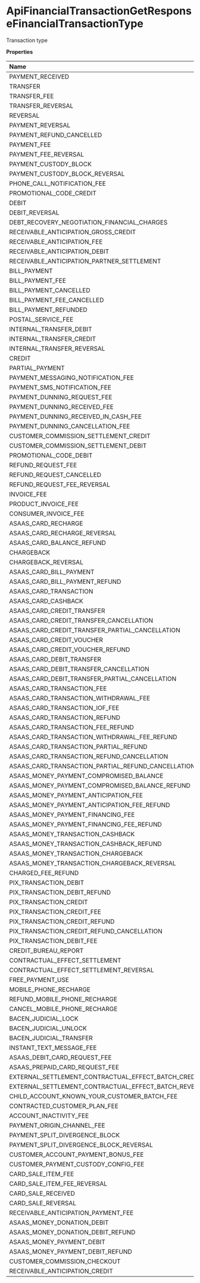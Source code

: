 # ApiFinancialTransactionGetResponseFinancialTransactionType

Transaction type

**Properties**

| Name                                                  | Type   | Required | Description                                             |
| :---------------------------------------------------- | :----- | :------- | :------------------------------------------------------ |
| PAYMENT_RECEIVED                                      | String | ✅       | "PAYMENT_RECEIVED"                                      |
| TRANSFER                                              | String | ✅       | "TRANSFER"                                              |
| TRANSFER_FEE                                          | String | ✅       | "TRANSFER_FEE"                                          |
| TRANSFER_REVERSAL                                     | String | ✅       | "TRANSFER_REVERSAL"                                     |
| REVERSAL                                              | String | ✅       | "REVERSAL"                                              |
| PAYMENT_REVERSAL                                      | String | ✅       | "PAYMENT_REVERSAL"                                      |
| PAYMENT_REFUND_CANCELLED                              | String | ✅       | "PAYMENT_REFUND_CANCELLED"                              |
| PAYMENT_FEE                                           | String | ✅       | "PAYMENT_FEE"                                           |
| PAYMENT_FEE_REVERSAL                                  | String | ✅       | "PAYMENT_FEE_REVERSAL"                                  |
| PAYMENT_CUSTODY_BLOCK                                 | String | ✅       | "PAYMENT_CUSTODY_BLOCK"                                 |
| PAYMENT_CUSTODY_BLOCK_REVERSAL                        | String | ✅       | "PAYMENT_CUSTODY_BLOCK_REVERSAL"                        |
| PHONE_CALL_NOTIFICATION_FEE                           | String | ✅       | "PHONE_CALL_NOTIFICATION_FEE"                           |
| PROMOTIONAL_CODE_CREDIT                               | String | ✅       | "PROMOTIONAL_CODE_CREDIT"                               |
| DEBIT                                                 | String | ✅       | "DEBIT"                                                 |
| DEBIT_REVERSAL                                        | String | ✅       | "DEBIT_REVERSAL"                                        |
| DEBT_RECOVERY_NEGOTIATION_FINANCIAL_CHARGES           | String | ✅       | "DEBT_RECOVERY_NEGOTIATION_FINANCIAL_CHARGES"           |
| RECEIVABLE_ANTICIPATION_GROSS_CREDIT                  | String | ✅       | "RECEIVABLE_ANTICIPATION_GROSS_CREDIT"                  |
| RECEIVABLE_ANTICIPATION_FEE                           | String | ✅       | "RECEIVABLE_ANTICIPATION_FEE"                           |
| RECEIVABLE_ANTICIPATION_DEBIT                         | String | ✅       | "RECEIVABLE_ANTICIPATION_DEBIT"                         |
| RECEIVABLE_ANTICIPATION_PARTNER_SETTLEMENT            | String | ✅       | "RECEIVABLE_ANTICIPATION_PARTNER_SETTLEMENT"            |
| BILL_PAYMENT                                          | String | ✅       | "BILL_PAYMENT"                                          |
| BILL_PAYMENT_FEE                                      | String | ✅       | "BILL_PAYMENT_FEE"                                      |
| BILL_PAYMENT_CANCELLED                                | String | ✅       | "BILL_PAYMENT_CANCELLED"                                |
| BILL_PAYMENT_FEE_CANCELLED                            | String | ✅       | "BILL_PAYMENT_FEE_CANCELLED"                            |
| BILL_PAYMENT_REFUNDED                                 | String | ✅       | "BILL_PAYMENT_REFUNDED"                                 |
| POSTAL_SERVICE_FEE                                    | String | ✅       | "POSTAL_SERVICE_FEE"                                    |
| INTERNAL_TRANSFER_DEBIT                               | String | ✅       | "INTERNAL_TRANSFER_DEBIT"                               |
| INTERNAL_TRANSFER_CREDIT                              | String | ✅       | "INTERNAL_TRANSFER_CREDIT"                              |
| INTERNAL_TRANSFER_REVERSAL                            | String | ✅       | "INTERNAL_TRANSFER_REVERSAL"                            |
| CREDIT                                                | String | ✅       | "CREDIT"                                                |
| PARTIAL_PAYMENT                                       | String | ✅       | "PARTIAL_PAYMENT"                                       |
| PAYMENT_MESSAGING_NOTIFICATION_FEE                    | String | ✅       | "PAYMENT_MESSAGING_NOTIFICATION_FEE"                    |
| PAYMENT_SMS_NOTIFICATION_FEE                          | String | ✅       | "PAYMENT_SMS_NOTIFICATION_FEE"                          |
| PAYMENT_DUNNING_REQUEST_FEE                           | String | ✅       | "PAYMENT_DUNNING_REQUEST_FEE"                           |
| PAYMENT_DUNNING_RECEIVED_FEE                          | String | ✅       | "PAYMENT_DUNNING_RECEIVED_FEE"                          |
| PAYMENT_DUNNING_RECEIVED_IN_CASH_FEE                  | String | ✅       | "PAYMENT_DUNNING_RECEIVED_IN_CASH_FEE"                  |
| PAYMENT_DUNNING_CANCELLATION_FEE                      | String | ✅       | "PAYMENT_DUNNING_CANCELLATION_FEE"                      |
| CUSTOMER_COMMISSION_SETTLEMENT_CREDIT                 | String | ✅       | "CUSTOMER_COMMISSION_SETTLEMENT_CREDIT"                 |
| CUSTOMER_COMMISSION_SETTLEMENT_DEBIT                  | String | ✅       | "CUSTOMER_COMMISSION_SETTLEMENT_DEBIT"                  |
| PROMOTIONAL_CODE_DEBIT                                | String | ✅       | "PROMOTIONAL_CODE_DEBIT"                                |
| REFUND_REQUEST_FEE                                    | String | ✅       | "REFUND_REQUEST_FEE"                                    |
| REFUND_REQUEST_CANCELLED                              | String | ✅       | "REFUND_REQUEST_CANCELLED"                              |
| REFUND_REQUEST_FEE_REVERSAL                           | String | ✅       | "REFUND_REQUEST_FEE_REVERSAL"                           |
| INVOICE_FEE                                           | String | ✅       | "INVOICE_FEE"                                           |
| PRODUCT_INVOICE_FEE                                   | String | ✅       | "PRODUCT_INVOICE_FEE"                                   |
| CONSUMER_INVOICE_FEE                                  | String | ✅       | "CONSUMER_INVOICE_FEE"                                  |
| ASAAS_CARD_RECHARGE                                   | String | ✅       | "ASAAS_CARD_RECHARGE"                                   |
| ASAAS_CARD_RECHARGE_REVERSAL                          | String | ✅       | "ASAAS_CARD_RECHARGE_REVERSAL"                          |
| ASAAS_CARD_BALANCE_REFUND                             | String | ✅       | "ASAAS_CARD_BALANCE_REFUND"                             |
| CHARGEBACK                                            | String | ✅       | "CHARGEBACK"                                            |
| CHARGEBACK_REVERSAL                                   | String | ✅       | "CHARGEBACK_REVERSAL"                                   |
| ASAAS_CARD_BILL_PAYMENT                               | String | ✅       | "ASAAS_CARD_BILL_PAYMENT"                               |
| ASAAS_CARD_BILL_PAYMENT_REFUND                        | String | ✅       | "ASAAS_CARD_BILL_PAYMENT_REFUND"                        |
| ASAAS_CARD_TRANSACTION                                | String | ✅       | "ASAAS_CARD_TRANSACTION"                                |
| ASAAS_CARD_CASHBACK                                   | String | ✅       | "ASAAS_CARD_CASHBACK"                                   |
| ASAAS_CARD_CREDIT_TRANSFER                            | String | ✅       | "ASAAS_CARD_CREDIT_TRANSFER"                            |
| ASAAS_CARD_CREDIT_TRANSFER_CANCELLATION               | String | ✅       | "ASAAS_CARD_CREDIT_TRANSFER_CANCELLATION"               |
| ASAAS_CARD_CREDIT_TRANSFER_PARTIAL_CANCELLATION       | String | ✅       | "ASAAS_CARD_CREDIT_TRANSFER_PARTIAL_CANCELLATION"       |
| ASAAS_CARD_CREDIT_VOUCHER                             | String | ✅       | "ASAAS_CARD_CREDIT_VOUCHER"                             |
| ASAAS_CARD_CREDIT_VOUCHER_REFUND                      | String | ✅       | "ASAAS_CARD_CREDIT_VOUCHER_REFUND"                      |
| ASAAS_CARD_DEBIT_TRANSFER                             | String | ✅       | "ASAAS_CARD_DEBIT_TRANSFER"                             |
| ASAAS_CARD_DEBIT_TRANSFER_CANCELLATION                | String | ✅       | "ASAAS_CARD_DEBIT_TRANSFER_CANCELLATION"                |
| ASAAS_CARD_DEBIT_TRANSFER_PARTIAL_CANCELLATION        | String | ✅       | "ASAAS_CARD_DEBIT_TRANSFER_PARTIAL_CANCELLATION"        |
| ASAAS_CARD_TRANSACTION_FEE                            | String | ✅       | "ASAAS_CARD_TRANSACTION_FEE"                            |
| ASAAS_CARD_TRANSACTION_WITHDRAWAL_FEE                 | String | ✅       | "ASAAS_CARD_TRANSACTION_WITHDRAWAL_FEE"                 |
| ASAAS_CARD_TRANSACTION_IOF_FEE                        | String | ✅       | "ASAAS_CARD_TRANSACTION_IOF_FEE"                        |
| ASAAS_CARD_TRANSACTION_REFUND                         | String | ✅       | "ASAAS_CARD_TRANSACTION_REFUND"                         |
| ASAAS_CARD_TRANSACTION_FEE_REFUND                     | String | ✅       | "ASAAS_CARD_TRANSACTION_FEE_REFUND"                     |
| ASAAS_CARD_TRANSACTION_WITHDRAWAL_FEE_REFUND          | String | ✅       | "ASAAS_CARD_TRANSACTION_WITHDRAWAL_FEE_REFUND"          |
| ASAAS_CARD_TRANSACTION_PARTIAL_REFUND                 | String | ✅       | "ASAAS_CARD_TRANSACTION_PARTIAL_REFUND"                 |
| ASAAS_CARD_TRANSACTION_REFUND_CANCELLATION            | String | ✅       | "ASAAS_CARD_TRANSACTION_REFUND_CANCELLATION"            |
| ASAAS_CARD_TRANSACTION_PARTIAL_REFUND_CANCELLATION    | String | ✅       | "ASAAS_CARD_TRANSACTION_PARTIAL_REFUND_CANCELLATION"    |
| ASAAS_MONEY_PAYMENT_COMPROMISED_BALANCE               | String | ✅       | "ASAAS_MONEY_PAYMENT_COMPROMISED_BALANCE"               |
| ASAAS_MONEY_PAYMENT_COMPROMISED_BALANCE_REFUND        | String | ✅       | "ASAAS_MONEY_PAYMENT_COMPROMISED_BALANCE_REFUND"        |
| ASAAS_MONEY_PAYMENT_ANTICIPATION_FEE                  | String | ✅       | "ASAAS_MONEY_PAYMENT_ANTICIPATION_FEE"                  |
| ASAAS_MONEY_PAYMENT_ANTICIPATION_FEE_REFUND           | String | ✅       | "ASAAS_MONEY_PAYMENT_ANTICIPATION_FEE_REFUND"           |
| ASAAS_MONEY_PAYMENT_FINANCING_FEE                     | String | ✅       | "ASAAS_MONEY_PAYMENT_FINANCING_FEE"                     |
| ASAAS_MONEY_PAYMENT_FINANCING_FEE_REFUND              | String | ✅       | "ASAAS_MONEY_PAYMENT_FINANCING_FEE_REFUND"              |
| ASAAS_MONEY_TRANSACTION_CASHBACK                      | String | ✅       | "ASAAS_MONEY_TRANSACTION_CASHBACK"                      |
| ASAAS_MONEY_TRANSACTION_CASHBACK_REFUND               | String | ✅       | "ASAAS_MONEY_TRANSACTION_CASHBACK_REFUND"               |
| ASAAS_MONEY_TRANSACTION_CHARGEBACK                    | String | ✅       | "ASAAS_MONEY_TRANSACTION_CHARGEBACK"                    |
| ASAAS_MONEY_TRANSACTION_CHARGEBACK_REVERSAL           | String | ✅       | "ASAAS_MONEY_TRANSACTION_CHARGEBACK_REVERSAL"           |
| CHARGED_FEE_REFUND                                    | String | ✅       | "CHARGED_FEE_REFUND"                                    |
| PIX_TRANSACTION_DEBIT                                 | String | ✅       | "PIX_TRANSACTION_DEBIT"                                 |
| PIX_TRANSACTION_DEBIT_REFUND                          | String | ✅       | "PIX_TRANSACTION_DEBIT_REFUND"                          |
| PIX_TRANSACTION_CREDIT                                | String | ✅       | "PIX_TRANSACTION_CREDIT"                                |
| PIX_TRANSACTION_CREDIT_FEE                            | String | ✅       | "PIX_TRANSACTION_CREDIT_FEE"                            |
| PIX_TRANSACTION_CREDIT_REFUND                         | String | ✅       | "PIX_TRANSACTION_CREDIT_REFUND"                         |
| PIX_TRANSACTION_CREDIT_REFUND_CANCELLATION            | String | ✅       | "PIX_TRANSACTION_CREDIT_REFUND_CANCELLATION"            |
| PIX_TRANSACTION_DEBIT_FEE                             | String | ✅       | "PIX_TRANSACTION_DEBIT_FEE"                             |
| CREDIT_BUREAU_REPORT                                  | String | ✅       | "CREDIT_BUREAU_REPORT"                                  |
| CONTRACTUAL_EFFECT_SETTLEMENT                         | String | ✅       | "CONTRACTUAL_EFFECT_SETTLEMENT"                         |
| CONTRACTUAL_EFFECT_SETTLEMENT_REVERSAL                | String | ✅       | "CONTRACTUAL_EFFECT_SETTLEMENT_REVERSAL"                |
| FREE_PAYMENT_USE                                      | String | ✅       | "FREE_PAYMENT_USE"                                      |
| MOBILE_PHONE_RECHARGE                                 | String | ✅       | "MOBILE_PHONE_RECHARGE"                                 |
| REFUND_MOBILE_PHONE_RECHARGE                          | String | ✅       | "REFUND_MOBILE_PHONE_RECHARGE"                          |
| CANCEL_MOBILE_PHONE_RECHARGE                          | String | ✅       | "CANCEL_MOBILE_PHONE_RECHARGE"                          |
| BACEN_JUDICIAL_LOCK                                   | String | ✅       | "BACEN_JUDICIAL_LOCK"                                   |
| BACEN_JUDICIAL_UNLOCK                                 | String | ✅       | "BACEN_JUDICIAL_UNLOCK"                                 |
| BACEN_JUDICIAL_TRANSFER                               | String | ✅       | "BACEN_JUDICIAL_TRANSFER"                               |
| INSTANT_TEXT_MESSAGE_FEE                              | String | ✅       | "INSTANT_TEXT_MESSAGE_FEE"                              |
| ASAAS_DEBIT_CARD_REQUEST_FEE                          | String | ✅       | "ASAAS_DEBIT_CARD_REQUEST_FEE"                          |
| ASAAS_PREPAID_CARD_REQUEST_FEE                        | String | ✅       | "ASAAS_PREPAID_CARD_REQUEST_FEE"                        |
| EXTERNAL_SETTLEMENT_CONTRACTUAL_EFFECT_BATCH_CREDIT   | String | ✅       | "EXTERNAL_SETTLEMENT_CONTRACTUAL_EFFECT_BATCH_CREDIT"   |
| EXTERNAL_SETTLEMENT_CONTRACTUAL_EFFECT_BATCH_REVERSAL | String | ✅       | "EXTERNAL_SETTLEMENT_CONTRACTUAL_EFFECT_BATCH_REVERSAL" |
| CHILD_ACCOUNT_KNOWN_YOUR_CUSTOMER_BATCH_FEE           | String | ✅       | "CHILD_ACCOUNT_KNOWN_YOUR_CUSTOMER_BATCH_FEE"           |
| CONTRACTED_CUSTOMER_PLAN_FEE                          | String | ✅       | "CONTRACTED_CUSTOMER_PLAN_FEE"                          |
| ACCOUNT_INACTIVITY_FEE                                | String | ✅       | "ACCOUNT_INACTIVITY_FEE"                                |
| PAYMENT_ORIGIN_CHANNEL_FEE                            | String | ✅       | "PAYMENT_ORIGIN_CHANNEL_FEE"                            |
| PAYMENT_SPLIT_DIVERGENCE_BLOCK                        | String | ✅       | "PAYMENT_SPLIT_DIVERGENCE_BLOCK"                        |
| PAYMENT_SPLIT_DIVERGENCE_BLOCK_REVERSAL               | String | ✅       | "PAYMENT_SPLIT_DIVERGENCE_BLOCK_REVERSAL"               |
| CUSTOMER_ACCOUNT_PAYMENT_BONUS_FEE                    | String | ✅       | "CUSTOMER_ACCOUNT_PAYMENT_BONUS_FEE"                    |
| CUSTOMER_PAYMENT_CUSTODY_CONFIG_FEE                   | String | ✅       | "CUSTOMER_PAYMENT_CUSTODY_CONFIG_FEE"                   |
| CARD_SALE_ITEM_FEE                                    | String | ✅       | "CARD_SALE_ITEM_FEE"                                    |
| CARD_SALE_ITEM_FEE_REVERSAL                           | String | ✅       | "CARD_SALE_ITEM_FEE_REVERSAL"                           |
| CARD_SALE_RECEIVED                                    | String | ✅       | "CARD_SALE_RECEIVED"                                    |
| CARD_SALE_REVERSAL                                    | String | ✅       | "CARD_SALE_REVERSAL"                                    |
| RECEIVABLE_ANTICIPATION_PAYMENT_FEE                   | String | ✅       | "RECEIVABLE_ANTICIPATION_PAYMENT_FEE"                   |
| ASAAS_MONEY_DONATION_DEBIT                            | String | ✅       | "ASAAS_MONEY_DONATION_DEBIT"                            |
| ASAAS_MONEY_DONATION_DEBIT_REFUND                     | String | ✅       | "ASAAS_MONEY_DONATION_DEBIT_REFUND"                     |
| ASAAS_MONEY_PAYMENT_DEBIT                             | String | ✅       | "ASAAS_MONEY_PAYMENT_DEBIT"                             |
| ASAAS_MONEY_PAYMENT_DEBIT_REFUND                      | String | ✅       | "ASAAS_MONEY_PAYMENT_DEBIT_REFUND"                      |
| CUSTOMER_COMMISSION_CHECKOUT                          | String | ✅       | "CUSTOMER_COMMISSION_CHECKOUT"                          |
| RECEIVABLE_ANTICIPATION_CREDIT                        | String | ✅       | "RECEIVABLE_ANTICIPATION_CREDIT"                        |

<!-- This file was generated by liblab | https://liblab.com/ -->
